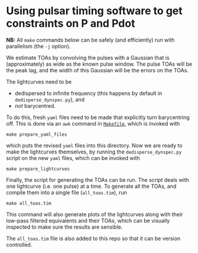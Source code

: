 # Using pulsar timing software to get constraints on P and Pdot

**NB:** All `make` commands below can be safely (and efficiently) run with parallelism (the `-j` option).

We estimate TOAs by convolving the pulses with a Gaussian that is (approximately) as wide as the known pulse window.
The pulse TOAs will be the peak lag, and the width of this Gaussian will be the errors on the TOAs.

The lightcurves need to be

- dedispersed to infinite frequency (this happens by default in `dedisperse_dynspec.py`), and
- *not* barycentred.

To do this, fresh `yaml` files need to be made that explicitly turn barycentring off.
This is done via an `awk` command in [`Makefile`](Makefile), which is invoked with

```
make prepare_yaml_files
```

which puts the revised `yaml` files into this directory.
Now we are ready to make the lightcurves themselves, by running the `dedisperse_dynspec.py` script on the new `yaml` files, which can be invoked with

```
make prepare_lightcurves
```

Finally, the script for generating the TOAs can be run.
The script deals with one lightcurve (i.e. one pulse) at a time.
To generate all the TOAs, and compile them into a single file (`all_toas.tim`), run

```
make all_toas.tim
```

This command will also generate plots of the lightcurves along with their low-pass filtered equivalents and their TOAs, which can be visually inspected to make sure the results are sensible.

The `all_toas.tim` file is also added to this repo so that it can be version controlled.
